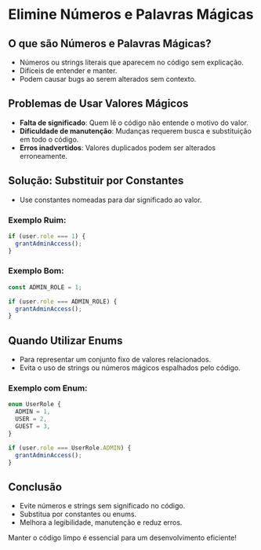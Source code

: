 # Elimine Números e Palavras Mágicas

## O que são Números e Palavras Mágicas?

- Números ou strings literais que aparecem no código sem explicação.
- Difíceis de entender e manter.
- Podem causar bugs ao serem alterados sem contexto.

## Problemas de Usar Valores Mágicos

- **Falta de significado**: Quem lê o código não entende o motivo do valor.
- **Dificuldade de manutenção**: Mudanças requerem busca e substituição em todo o código.
- **Erros inadvertidos**: Valores duplicados podem ser alterados erroneamente.

## Solução: Substituir por Constantes

- Use constantes nomeadas para dar significado ao valor.

### Exemplo Ruim:

```javascript
if (user.role === 1) {
  grantAdminAccess();
}
```

### Exemplo Bom:

```javascript
const ADMIN_ROLE = 1;

if (user.role === ADMIN_ROLE) {
  grantAdminAccess();
}
```

## Quando Utilizar Enums

- Para representar um conjunto fixo de valores relacionados.
- Evita o uso de strings ou números mágicos espalhados pelo código.

### Exemplo com Enum:

```typescript
enum UserRole {
  ADMIN = 1,
  USER = 2,
  GUEST = 3,
}

if (user.role === UserRole.ADMIN) {
  grantAdminAccess();
}
```

## Conclusão

- Evite números e strings sem significado no código.
- Substitua por constantes ou enums.
- Melhora a legibilidade, manutenção e reduz erros.

Manter o código limpo é essencial para um desenvolvimento eficiente!

